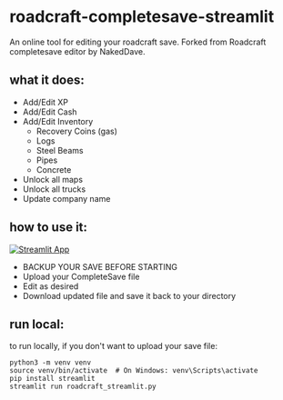 # roadcraft-completesave-streamlit
An online tool for editing your roadcraft save. Forked from Roadcraft completesave editor by NakedDave. 

## what it does:
* Add/Edit XP
* Add/Edit Cash
* Add/Edit Inventory
  * Recovery Coins (gas)
  * Logs
  * Steel Beams
  * Pipes
  * Concrete
* Unlock all maps
* Unlock all trucks
* Update company name

## how to use it:
[![Streamlit App](https://static.streamlit.io/badges/streamlit_badge_black_white.svg)](https://roadcraft-save-edit.streamlit.app/)
* BACKUP YOUR SAVE BEFORE STARTING
* Upload your CompleteSave file
* Edit as desired
* Download updated file and save it back to your directory

## run local:
to run locally, if you don't want to upload your save file: 
```
python3 -m venv venv
source venv/bin/activate  # On Windows: venv\Scripts\activate
pip install streamlit
streamlit run roadcraft_streamlit.py
```
